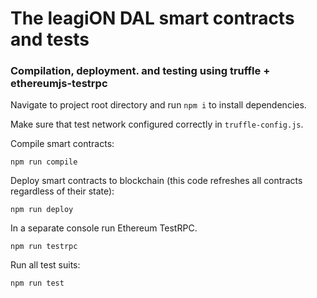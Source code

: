 # The leagiON DAL smart contracts and tests

### Compilation, deployment. and testing using truffle + ethereumjs-testrpc

Navigate to project root directory and run `npm i` to install dependencies.

Make sure that test network configured correctly in `truffle-config.js`.

Compile smart contracts:

```
npm run compile
```

Deploy smart contracts to blockchain (this code refreshes all contracts regardless of their state):

```
npm run deploy
```

In a separate console run Ethereum TestRPC.

```
npm run testrpc
```

Run all test suits:

```
npm run test
```